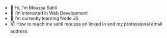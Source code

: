 - 👋 Hi, I’m Moussa Sahli
- 👀 I’m interested in Web Development
- 🌱 I’m currently learning Node JS
- 📫 How to reach me sahli moussa on linked in and my professional email address

<!---
MoeShoe/MoeShoe is a ✨ special ✨ repository because its `README.md` (this file) appears on your GitHub profile.
You can click the Preview link to take a look at your changes.
--->
